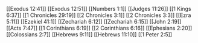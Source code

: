 [[Exodus 12:41]]
[[Exodus 12:51]]
[[Numbers 1:1]]
[[Judges 11:26]]
[[1 Kings 6:37]]
[[1 Chronicles 29:19]]
[[2 Chronicles 3:1]]
[[2 Chronicles 3:3]]
[[Ezra 5:11]]
[[Ezekiel 41:1]]
[[Zechariah 6:12]]
[[Zechariah 6:15]]
[[John 2:19]]
[[Acts 7:47]]
[[1 Corinthians 6:19]]
[[2 Corinthians 6:16]]
[[Ephesians 2:20]]
[[Colossians 2:7]]
[[Hebrews 9:11]]
[[Hebrews 11:10]]
[[1 Peter 2:5]]
